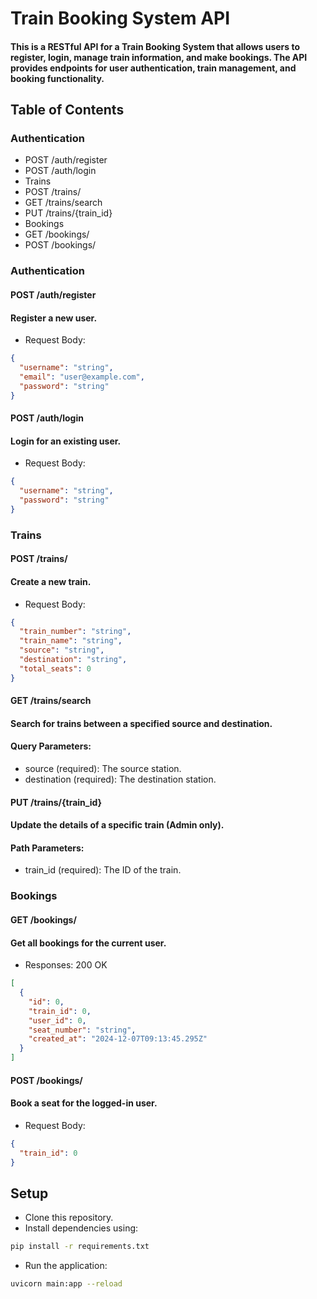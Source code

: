 # Train Booking System API
#### This is a RESTful API for a Train Booking System that allows users to register, login, manage train information, and make bookings. The API provides endpoints for user authentication, train management, and booking functionality.

## Table of Contents
### Authentication
- POST /auth/register
- POST /auth/login
- Trains
- POST /trains/
- GET /trains/search
- PUT /trains/{train_id}
- Bookings
- GET /bookings/
- POST /bookings/

### Authentication
#### POST /auth/register
#### Register a new user.

- Request Body:
```json
{
  "username": "string",
  "email": "user@example.com",
  "password": "string"
}
```

#### POST /auth/login
#### Login for an existing user.

- Request Body:
```json
{
  "username": "string",
  "password": "string"
}
```

### Trains
#### POST /trains/
#### Create a new train.

- Request Body:
```json
{
  "train_number": "string",
  "train_name": "string",
  "source": "string",
  "destination": "string",
  "total_seats": 0
}
```

#### GET /trains/search
#### Search for trains between a specified source and destination.

#### Query Parameters:
- source (required): The source station.
- destination (required): The destination station.

#### PUT /trains/{train_id}
#### Update the details of a specific train (Admin only).

#### Path Parameters:
- train_id (required): The ID of the train.

### Bookings
#### GET /bookings/
#### Get all bookings for the current user. 
- Responses: 200 OK
```json
[
  {
    "id": 0,
    "train_id": 0,
    "user_id": 0,
    "seat_number": "string",
    "created_at": "2024-12-07T09:13:45.295Z"
  }
]
```
#### POST /bookings/
#### Book a seat for the logged-in user.

- Request Body:
```json
{
  "train_id": 0
}
```


## Setup
- Clone this repository.
- Install dependencies using:
```bash
pip install -r requirements.txt
```
- Run the application:
```bash
uvicorn main:app --reload
```